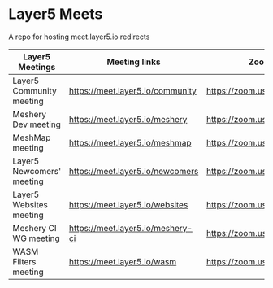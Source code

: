 # Layer5 Meets

A repo for hosting meet.layer5.io redirects

| Layer5 Meetings           | Meeting links                        | Zoom links                    |
|---------------------------|--------------------------------------|-------------------------------|
| Layer5 Community meeting  | https://meet.layer5.io/community     | https://zoom.us/j/92211493668 |   
| Meshery Dev meeting       | https://meet.layer5.io/meshery       | https://zoom.us/j/94500620644 |   
| MeshMap meeting           | https://meet.layer5.io/meshmap       | https://zoom.us/s/96203889603 |   
| Layer5 Newcomers' meeting | https://meet.layer5.io/newcomers     | https://zoom.us/j/95863370241 |   
| Layer5 Websites meeting   | https://meet.layer5.io/websites      | https://zoom.us/s/96393160667 |   
| Meshery CI WG meeting     | https://meet.layer5.io/meshery-ci    | https://zoom.us/j/95648229301 |
| WASM Filters meeting      | https://meet.layer5.io/wasm          | https://zoom.us/j/96726290619 |
